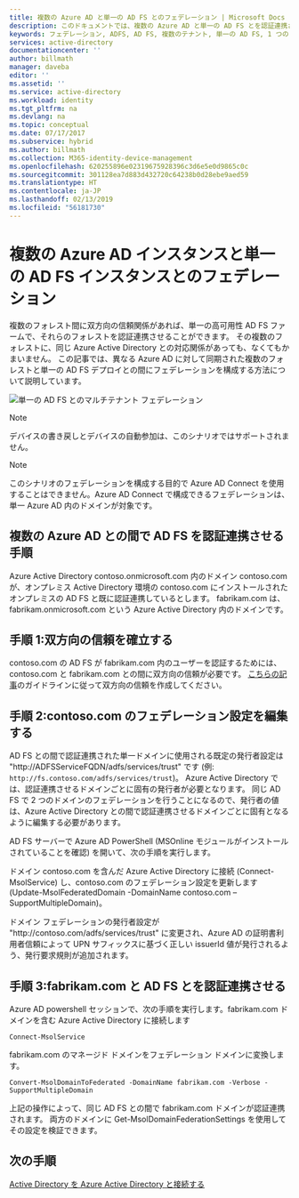 ```yaml
---
title: 複数の Azure AD と単一の AD FS とのフェデレーション | Microsoft Docs
description: このドキュメントでは、複数の Azure AD と単一の AD FS とを認証連携させる方法について説明します。
keywords: フェデレーション, ADFS, AD FS, 複数のテナント, 単一の AD FS, 1 つの ADFS, マルチテナント フェデレーション, マルチ フォレスト ADFS, AAD Connect, 認証連携, クロステナント フェデレーション
services: active-directory
documentationcenter: ''
author: billmath
manager: daveba
editor: ''
ms.assetid: ''
ms.service: active-directory
ms.workload: identity
ms.tgt_pltfrm: na
ms.devlang: na
ms.topic: conceptual
ms.date: 07/17/2017
ms.subservice: hybrid
ms.author: billmath
ms.collection: M365-identity-device-management
ms.openlocfilehash: 620255896e02319675928396c3d6e5e0d9865c0c
ms.sourcegitcommit: 301128ea7d883d432720c64238b0d28ebe9aed59
ms.translationtype: HT
ms.contentlocale: ja-JP
ms.lasthandoff: 02/13/2019
ms.locfileid: "56181730"
---
```

# <a name="federate-multiple-instances-of-azure-ad-with-single-instance-of-ad-fs"></a>複数の Azure AD インスタンスと単一の AD FS インスタンスとのフェデレーション

複数のフォレスト間に双方向の信頼関係があれば、単一の高可用性 AD FS ファームで、それらのフォレストを認証連携させることができます。 その複数のフォレストに、同じ Azure Active Directory との対応関係があっても、なくてもかまいません。 この記事では、異なる Azure AD に対して同期された複数のフォレストと単一の AD FS デプロイとの間にフェデレーションを構成する方法について説明しています。

![単一の AD FS とのマルチテナント フェデレーション](./media/how-to-connect-fed-single-adfs-multitenant-federation/concept.png)
 
> [!NOTE]
> デバイスの書き戻しとデバイスの自動参加は、このシナリオではサポートされません。

> [!NOTE]
> このシナリオのフェデレーションを構成する目的で Azure AD Connect を使用することはできません。Azure AD Connect で構成できるフェデレーションは、単一 Azure AD 内のドメインが対象です。

## <a name="steps-for-federating-ad-fs-with-multiple-azure-ad"></a>複数の Azure AD との間で AD FS を認証連携させる手順

Azure Active Directory contoso.onmicrosoft.com 内のドメイン contoso.com が、オンプレミス Active Directory 環境の contoso.com にインストールされたオンプレミスの AD FS と既に認証連携しているとします。 fabrikam.com は、fabrikam.onmicrosoft.com という Azure Active Directory 内のドメインです。

## <a name="step-1-establish-a-two-way-trust"></a>手順 1:双方向の信頼を確立する
 
contoso.com の AD FS が fabrikam.com 内のユーザーを認証するためには、contoso.com と fabrikam.com との間に双方向の信頼が必要です。 [こちらの記事](https://technet.microsoft.com/library/cc816590.aspx)のガイドラインに従って双方向の信頼を作成してください。
 
## <a name="step-2-modify-contosocom-federation-settings"></a>手順 2:contoso.com のフェデレーション設定を編集する 
 
AD FS との間で認証連携された単一ドメインに使用される既定の発行者設定は "http\://ADFSServiceFQDN/adfs/services/trust" です (例: `http://fs.contoso.com/adfs/services/trust`)。 Azure Active Directory では、認証連携させるドメインごとに固有の発行者が必要となります。 同じ AD FS で 2 つのドメインのフェデレーションを行うことになるので、発行者の値は、Azure Active Directory との間で認証連携させるドメインごとに固有となるように編集する必要があります。 
 
AD FS サーバーで Azure AD PowerShell (MSOnline モジュールがインストールされていることを確認) を開いて、次の手順を実行します。
 
ドメイン contoso.com を含んだ Azure Active Directory に接続 (Connect-MsolService) し、contoso.com のフェデレーション設定を更新します (Update-MsolFederatedDomain -DomainName contoso.com –SupportMultipleDomain)。
 
ドメイン フェデレーションの発行者設定が "http\://contoso.com/adfs/services/trust" に変更され、Azure AD の証明書利用者信頼によって UPN サフィックスに基づく正しい issuerId 値が発行されるよう、発行要求規則が追加されます。
 
## <a name="step-3-federate-fabrikamcom-with-ad-fs"></a>手順 3:fabrikam.com と AD FS とを認証連携させる
 
Azure AD powershell セッションで、次の手順を実行します。fabrikam.com ドメインを含む Azure Active Directory に接続します

    Connect-MsolService
fabrikam.com のマネージド ドメインをフェデレーション ドメインに変換します。

    Convert-MsolDomainToFederated -DomainName fabrikam.com -Verbose -SupportMultipleDomain
 
上記の操作によって、同じ AD FS との間で fabrikam.com ドメインが認証連携されます。 両方のドメインに Get-MsolDomainFederationSettings を使用してその設定を検証できます。

## <a name="next-steps"></a>次の手順
[Active Directory を Azure Active Directory と接続する](whatis-hybrid-identity.md)
